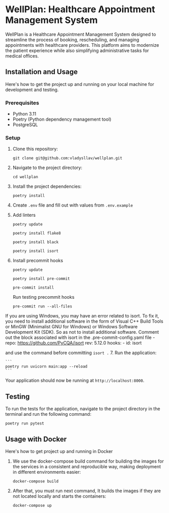 # WellPlan: Healthcare Appointment Management System

WellPlan is a Healthcare Appointment Management System designed to streamline the process of booking, rescheduling, and managing appointments with healthcare providers. This platform aims to modernize the patient experience while also simplifying administrative tasks for medical offices.

## Installation and Usage

Here's how to get the project up and running on your local machine for development and testing.

### Prerequisites

- Python 3.11
- Poetry (Python dependency management tool)
- PostgreSQL

### Setup

1. Clone this repository:

    ```
    git clone git@github.com:vladysllav/wellplan.git
    ```

2. Navigate to the project directory:

    ```
    cd wellplan
    ```

3. Install the project dependencies:

    ```
    poetry install
    ```

4. Create `.env` file and fill out with values from `.env.example`
5. Add linters
    ```
    poetry update
    ```
    ```
    poetry install flake8
    ```
    ```
    poetry install black
    ```
    ```
    poetry install isort
    ```

6.  Install precommit hooks
    ```
    poetry update
    ```
    ```
    poetry install pre-commit
    ```
    ```
    pre-commit install
    ```

    Run testing precommit hooks

    ```
    pre-commit run --all-files
    ```
If you are using Windows, you may have an error related to isort.
To fix it, you need to install additional software in the form of Visual C++ Build Tools or
MinGW (Minimalist GNU for Windows) or Windows Software Development Kit (SDK).
So as not to install additional software.
Comment out the block associated with isort in the .pre-commit-config.yaml file
    -   repo: https://github.com/PyCQA/isort
        rev: 5.12.0
        hooks:
        -   id: isort

and use the command before committing
    ```
    isort .
    ```
7. Run the application:

    ```
    poetry run uvicorn main:app --reload
    ```

Your application should now be running at `http://localhost:8000`.

## Testing

To run the tests for the application, navigate to the project directory in the terminal and run the following command:

    poetry run pytest

## Usage with Docker

Here's how to get project up and running in Docker

1. We use the docker-compose build command for building the images for the services in a consistent and reproducible way, making deployment in different environments easier:
    
    ```
    docker-compose build
    ```

2. After that, you must run next command, It builds the images if they are not located locally and starts the containers:

    ```
    docker-compose up
    ```
